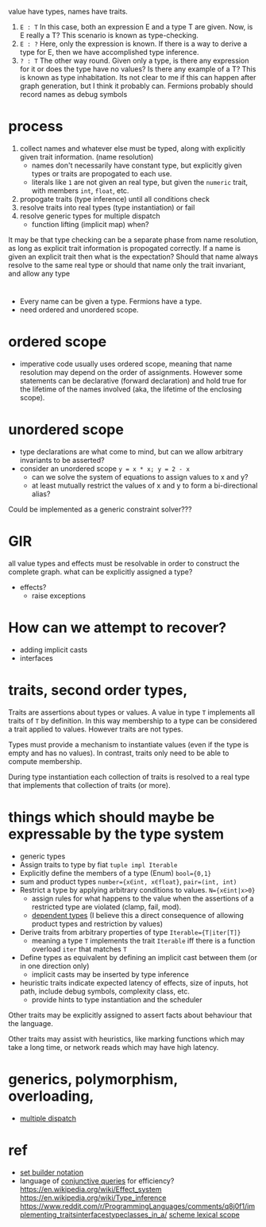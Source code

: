 
value have types, names have traits.

1.  `E : T` In this case, both an expression E and a type T are given. Now, is E really a T? This scenario is known as type-checking.
2.  `E : ?` Here, only the expression is known. If there is a way to derive a type for E, then we have accomplished type inference.
3.  `? : T` The other way round. Given only a type, is there any expression for it or does the type have no values? Is there any example of a T? This is known as type inhabitation.
Its not clear to me if this can happen after graph generation, but I think it probably can. Fermions probably should record names as debug symbols
# process
1. collect names and whatever else must be typed, along with explicitly given trait information. (name resolution)
    * names don't necessarily have constant type, but explicitly given types or traits are propogated to each use.
    * literals like `1` are not given an real type, but given the `numeric` trait, with members `int`, `float`, etc.
2. propogate traits (type inference) until all conditions check
3. resolve traits into real types (type instantiation) or fail
4. resolve generic types for multiple dispatch
    * function lifting (implicit map) when?

It may be that type checking can be a separate phase from name resolution, as long as explicit trait information is propogated correctly.
If a name is given an explicit trait then what is the expectation? Should that name always resolve to the same real type or should that name only the trait invariant, and allow any type
# 
* Every name can be given a type. Fermions have a type.
* need ordered and unordered scope.
# ordered scope
* imperative code usually uses ordered scope, meaning that name resolution may depend on the order of assignments. However some statements can be declarative (forward declaration) and hold true for the lifetime of the names involved (aka, the lifetime of the enclosing scope).
# unordered scope
* type declarations are what come to mind, but can we allow arbitrary invariants to be asserted?
* consider an unordered scope `y = x * x; y = 2 - x`
    * can we solve the system of equations to assign values to x and y?
    * at least mutually restrict the values of x and y to form a bi-directional alias?


Could be implemented as a generic constraint solver???

# GIR
all value types and effects must be resolvable in order to construct the complete graph.
what can be explicitly assigned a type?
* effects?
    * raise exceptions

# How can we attempt to recover?
* adding implicit casts
* interfaces

# traits, second order types, 
Traits are assertions about types or values.
A value in type `T` implements all traits of `T` by definition.
In this way membership to a type can be considered a trait applied to values.
However traits are not types.

Types must provide a mechanism to instantiate values (even if the type is empty and has no values).
In contrast, traits only need to be able to compute membership.

During type instantiation each collection of traits is resolved to a real type that implements that collection of traits (or more).


# things which should maybe be expressable by the type system
* generic types
* Assign traits to type by fiat `tuple impl Iterable`
* Explicitly define the members of a type (Enum) `bool={0,1}`
* sum and product types `number={x∈int, x∈float}`, `pair=(int, int)`
* Restrict a type by applying arbitrary conditions to values. `N={x∈int|x>0}`
    * assign rules for what happens to the value when the assertions of a restricted type are violated (clamp, fail, mod).
    * [dependent types](https://en.wikipedia.org/wiki/Dependent_type) (I believe this a direct consequence of allowing product types and restriction by values)
* Derive traits from arbitrary properties of type `Iterable={T|iter[T]}`
    * meaning a type `T` implements the trait `Iterable` iff there is a function overload `iter` that matches `T`
* Define types as equivalent by defining an implicit cast between them (or in one direction only)
    * implicit casts may be inserted by type inference
* heuristic traits indicate expected latency of effects, size of inputs, hot path, include debug symbols, complexity class, etc.
    * provide hints to type instantiation and the scheduler

Other traits may be explicitly assigned to assert facts about behaviour that the language.

Other traits may assist with heuristics, like marking functions which may take a long time,
or network reads which may have high latency.

# generics, polymorphism, overloading, 
* [multiple dispatch](https://en.wikipedia.org/wiki/Multiple_dispatch)

# ref
* [set builder notation](https://en.wikipedia.org/wiki/Set-builder_notation#Sets_defined_by_a_predicate)
* language of [conjunctive queries](https://en.wikipedia.org/wiki/Conjunctive_query) for efficiency?
https://en.wikipedia.org/wiki/Effect_system
https://en.wikipedia.org/wiki/Type_inference
https://www.reddit.com/r/ProgrammingLanguages/comments/q8j0f1/implementing_traitsinterfacestypeclasses_in_a/
[scheme lexical scope](https://docs.scheme.org/schintro/schintro_53.html)
